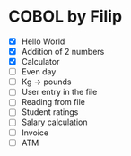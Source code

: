 # COBOL by Filip

- [X] Hello World
- [X] Addition of 2 numbers
- [X] Calculator
- [ ] Even day
- [ ] Kg → pounds
- [ ] User entry in the file
- [ ] Reading from file
- [ ] Student ratings
- [ ] Salary calculation
- [ ] Invoice
- [ ] ATM